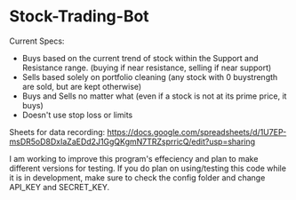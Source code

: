 # Stock-Trading-Bot
Current Specs:
- Buys based on the current trend of stock within the Support and Resistance range. (buying if near resistance, selling if near support)
- Sells based solely on portfolio cleaning (any stock with 0 buystrength are sold, but are kept otherwise)
- Buys and Sells no matter what (even if a stock is not at its prime price, it buys)
- Doesn't use stop loss or limits

Sheets for data recording: https://docs.google.com/spreadsheets/d/1U7EP-msDR5oD8DxIaZaEDd2J1GgQKgmN7TRZsprricQ/edit?usp=sharing

I am working to improve this program's effeciency and plan to make different versions for testing. If you do plan on using/testing this code while it is in development, make sure to check the config folder and change API_KEY and SECRET_KEY.

